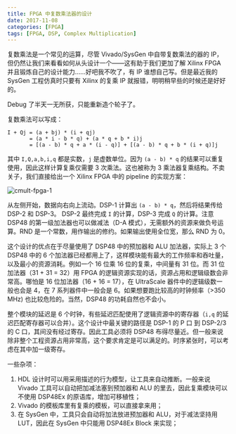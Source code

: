 ```yaml
---
title: FPGA 中复数乘法器的设计
date: 2017-11-08
categories: [FPGA]
tags: [FPGA, DSP, Complex Multiplication]
---
```


复数乘法是一个常见的运算，尽管 Vivado/SysGen 中自带复数乘法的器的 IP，但仍然让我们来看看如何从头设计一个——这有助于我们更加了解 Xilinx FPGA 并且锻炼自己的设计能力……好吧我不吹了，有 IP 谁想自己写。但是最近我的 SysGen 工程仿真时只要有 Xilinx 的复乘 IP 就报错，明明稍早些的时候还是好好的。

Debug 了半天一无所获，只能重新造个轮子了。

<!--more-->

复数乘法可以写成：

```plain
I + Qj = (a + bj) * (i + qj)
       = (a * i - b * q) + (a * q + b * i)j
       = [(a - b) * q + a * (i - q)] + [(a - b) * q + b * (i + q)]j
```

其中 `I,Q,a,b,i,q` 都是实数，`j` 是虚数单位。因为 `(a - b) * q` 的结果可以重复使用，因此这样计算复乘仅需要 3 次乘法。这也被称为 3 乘法器复乘结构。不卖关子，我们直接给出一个 Xilinx FPGA 中的 pipeline 的实现方案：

![cmult-fpga-1](/image/cmult-fpga-1.png)

从左侧开始，数据向右向上流动。DSP-1 计算出 `(a - b) * q`，然后将结果传给 DSP-2 和 DSP-3。 DSP-2 最终完成 `I` 的计算，DSP-3 完成 `Q` 的计算。注意 DSP48 的第一级加法器也可以做减法（D-A 模式），无需额外的资源来做负号运算。RND 是一个常数，用作输出的修约。如果输出使用全位宽，那么 RND 为 0。

这个设计的优点在于尽量使用了 DSP48 中的预加器和 ALU 加法器，实际上 3 个 DSP48 中的 6 个加法器已经都用上了，这样模块能有最大的工作频率和吞吐量，以及最小的资源消耗。例如一个 16 位乘 16 位的复乘，中间量有 31 位。而 31 位加法器（31 + 31 = 32）用 FPGA 的逻辑资源实现的话，资源占用和逻辑级数会非常高。哪怕是 16 位加法器（16 + 16 = 17），在 UltraScale 器件中的逻辑级数一般也会是 4，在 7 系列器件中一般会是 6。如果想要跑比较高的时钟频率（>350 MHz) 也比较危险的。当然，DSP48 的功耗自然也不会小。

整个模块的延迟是 6 个时钟，有些延迟匹配使用了逻辑资源中的寄存器（`i,q` 的延迟匹配寄存器可以合并）。这个设计中最关键的路径是 DSP-1 的 P 口 到 DSP-2/3 的 C 口，其间没有经过寄存。因此工具必须将 DSP48 布得尽量近。但一般来说除非整个工程资源占用非常高，这个要求肯定是可以满足的。时序紧张时，可以考虑在其中加一级寄存。

一些杂项：

1. HDL 设计时可以用采用描述的行为模型，让工具来自动推断。一般来说 Vivado 工具可以自动把加减法塞到预加器和 ALU 的里去，因此复乘模块可以不使用 DSP48Ex 的原语库，增加可移植性；
2. Vivado 的模板库里有复乘的模板，可以直接拿来用；
3. 在 SysGen 中，工具只会自动将加法放进预加器和 ALU，对于减法坚持用 LUT，因此在 SysGen 中只能用 DSP48Ex Block 来实现；